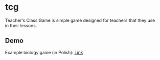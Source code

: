 # tcg
Teacher's Class Game is simple game designed for teachers that they use in their lessons.
## Demo
Example biology game (in Polish): [Link](https://rawgit.com/ksamborski/tcg/master/demo/index.html)
